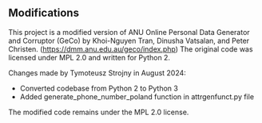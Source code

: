 ## Modifications
This project is a modified version of ANU Online Personal Data Generator and Corruptor (GeCo) by Khoi-Nguyen Tran, Dinusha Vatsalan, and Peter Christen. (https://dmm.anu.edu.au/geco/index.php)
The original code was licensed under MPL 2.0 and written for Python 2.

Changes made by Tymoteusz Strojny in August 2024:
- Converted codebase from Python 2 to Python 3
- Added generate_phone_number_poland function in attrgenfunct.py file

The modified code remains under the MPL 2.0 license.
